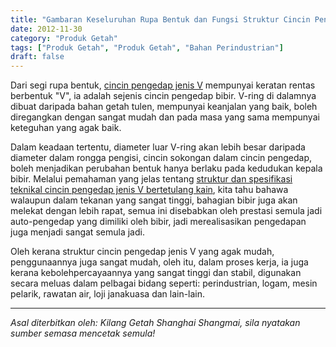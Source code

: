 ```yaml
---
title: "Gambaran Keseluruhan Rupa Bentuk dan Fungsi Struktur Cincin Pengedap Jenis V"
date: 2012-11-30
category: "Produk Getah"
tags: ["Produk Getah", "Produk Getah", "Bahan Perindustrian"]
draft: false
---
```


Dari segi rupa bentuk, [cincin pengedap jenis V](http://www.smpolymer.com/) mempunyai keratan rentas berbentuk "V", ia adalah sejenis cincin pengedap bibir. V-ring di dalamnya dibuat daripada bahan getah tulen, mempunyai keanjalan yang baik, boleh diregangkan dengan sangat mudah dan pada masa yang sama mempunyai keteguhan yang agak baik.

Dalam keadaan tertentu, diameter luar V-ring akan lebih besar daripada diameter dalam rongga pengisi, cincin sokongan dalam cincin pengedap, boleh menjadikan perubahan bentuk hanya berlaku pada kedudukan kepala bibir. Melalui pemahaman yang jelas tentang [struktur dan spesifikasi teknikal cincin pengedap jenis V bertetulang kain](http://www.smpolymer.com/xiangjiaozhipin/148/), kita tahu bahawa walaupun dalam tekanan yang sangat tinggi, bahagian bibir juga akan melekat dengan lebih rapat, semua ini disebabkan oleh prestasi semula jadi auto-pengedap yang dimiliki oleh bibir, jadi merealisasikan pengedapan juga menjadi sangat semula jadi.

Oleh kerana struktur cincin pengedap jenis V yang agak mudah, penggunaannya juga sangat mudah, oleh itu, dalam proses kerja, ia juga kerana kebolehpercayaannya yang sangat tinggi dan stabil, digunakan secara meluas dalam pelbagai bidang seperti: perindustrian, logam, mesin pelarik, rawatan air, loji janakuasa dan lain-lain.

---

*Asal diterbitkan oleh: Kilang Getah Shanghai Shangmai, sila nyatakan sumber semasa mencetak semula!*
